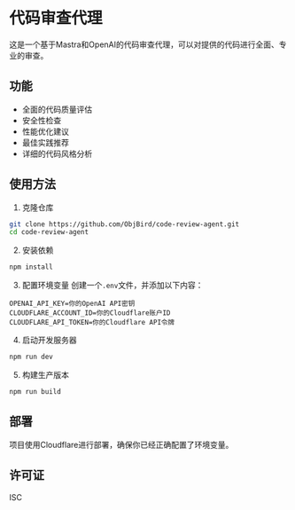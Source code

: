 # 代码审查代理

这是一个基于Mastra和OpenAI的代码审查代理，可以对提供的代码进行全面、专业的审查。

## 功能

- 全面的代码质量评估
- 安全性检查
- 性能优化建议
- 最佳实践推荐
- 详细的代码风格分析

## 使用方法

1. 克隆仓库
```bash
git clone https://github.com/ObjBird/code-review-agent.git
cd code-review-agent
```

2. 安装依赖
```bash
npm install
```

3. 配置环境变量
创建一个`.env`文件，并添加以下内容：
```
OPENAI_API_KEY=你的OpenAI API密钥
CLOUDFLARE_ACCOUNT_ID=你的Cloudflare账户ID
CLOUDFLARE_API_TOKEN=你的Cloudflare API令牌
```

4. 启动开发服务器
```bash
npm run dev
```

5. 构建生产版本
```bash
npm run build
```

## 部署

项目使用Cloudflare进行部署，确保你已经正确配置了环境变量。

## 许可证

ISC